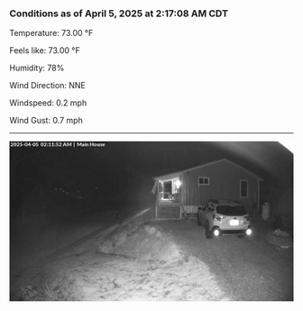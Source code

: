 ### Conditions as of April 5, 2025 at 2:17:08 AM CDT 

Temperature: 73.00 &deg;F

Feels like: 73.00 &deg;F

Humidity: 78%

Wind Direction: NNE

Windspeed: 0.2 mph

Wind Gust: 0.7 mph

---

<img src="./images/latest.jpeg"/>

